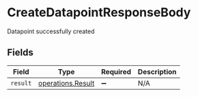 # CreateDatapointResponseBody

Datapoint successfully created


## Fields

| Field                                                  | Type                                                   | Required                                               | Description                                            |
| ------------------------------------------------------ | ------------------------------------------------------ | ------------------------------------------------------ | ------------------------------------------------------ |
| `result`                                               | [operations.Result](../../models/operations/result.md) | :heavy_minus_sign:                                     | N/A                                                    |